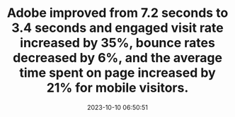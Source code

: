 ---
layout: post
title:  "Adobe improved from 7.2 seconds to 3.4 seconds and engaged visit rate increased by 35%, bounce rates decreased by 6%, and the average time spent on page increased by 21% for mobile visitors."
storySource: "https://business.adobe.com/blog/perspectives/a-quick-start-guide-to-web-performance"
date:   2023-10-10 06:50:51
tags:
 - bounce rate
 - engagement
 - "2023"
 - core web vitals
---